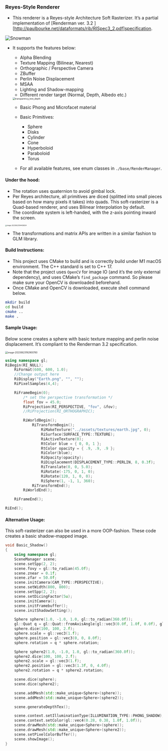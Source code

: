 ### Reyes-Style Renderer

* This renderer is a Reyes-style Architecture Soft Rasterizer. It’s a partial implementation of [Renderman ver. 3.2 ][http://paulbourke.net/dataformats/rib/RISpec3_2.pdf]specification.

![Snowman](https://s2.loli.net/2023/06/24/Yj3LMpSgbclDiWz.png)



* It supports the features below:

  * Alpha Blending
  * Texture Mapping (Bilinear, Nearest)
  * Orthographic / Perspective Camera
  * ZBuffer
  * Perlin Noise Displacement
  * MSAA
  * Lighting and Shadow-mapping
  * Different render target (Normal, Depth, Albedo etc.)

  <img src="https://s2.loli.net/2023/06/24/2rCl9s5fYuTnymG.png" alt="transparency_test_depth" style="zoom:50%;" />

  * Basic Phong and Microfacet material
  * Basic Primitives:
    * Sphere
    * Disks
    * Cylinder
    * Cone
    * Hyperboloid
    * Paraboloid
    * Torus

  * For all available features, see enum classes in  `./base/RenderManager`.

  

#### Under the hood:

* The rotation uses quaternion to avoid gimbal lock.
* Per Reyes architecture, all primitives are diced (splitted into small pieces based on how many pixels it takes) into quads. This soft-rasterizer is a Quad-based renderer, and uses Bilinear Interpolation by default.
* The coordinate system is left-handed, with the z-axis pointing inward the screen.

<img src="https://s2.loli.net/2023/06/24/WTtRBY4KGL6a8sN.png" alt="image-20230623194458934" style="zoom:33%;" />

* The transformations and matrix APIs are written in a similar fashion to GLM library.



#### Build Instructions:

* This project uses CMake to build and is correctly build under M1 macOS environment. The C++ standard is set to C++ 17.
* Note that the project uses `OpenCV` for image IO (and it’s the only external dependency), and uses CMake’s `find_package` command. So please make sure your OpenCV is downloaded beforehand.
* Once CMake and OpenCV is downloaded, execute shell command below.

```sh
mkdir build
cd build
cmake ..
make .
```



#### Sample Usage:

Below scene creates a sphere with basic texture mapping and perlin noise displacement. It’s compliant to the Renderman 3.2 specification.

<img src="https://s2.loli.net/2023/06/24/2kRNAn4j7up6Wzl.png" alt="image-20230623192900780" style="zoom:50%;" />

```c++
using namespace gl;
RiBegin(RI_NULL);
    RiFormat(600, 600, 1.0);
    //Change output here
    RiDisplay("Earth.png", "", "");
    RiPixelSamples(4,4);

    RiFrameBegin(0);
        /* set the perspective transformation */
        float fov = 45.0;
        RiProjection(RI_PERSPECTIVE, "fov", &fov);
        //RiProjection(RI_ORTHOGRAPHIC);

        RiWorldBegin();
            RiTransformBegin();
                RiMakeTexture("../assets/textures/earth.jpg", 0);
                RiSurface(SURFACE_TYPE::TEXTURE);
                RiActiveTexture(0);
                RtColor blue = { 0, 0, 1 };
                RtColor opacity = { .9, .9, .9 };
                RiColor(blue);
                RiOpacity(opacity);
                RiDisplacement(DISPLACEMENT_TYPE::PERLIN, 8, 0.3f);
                RiTranslate(0, 0, 5.0);
                RiRotate(-175, 0, 1, 0);
                RiRotate(120, 1, 0, 0);
                RiSphere(1, -1, 1, 360);
            RiTransformEnd();
        RiWorldEnd();

    RiFrameEnd();

RiEnd();
```



#### Alternative Usage:

This soft-rasterizer can also be used in a more OOP-fashion. These code creates a basic shadow-mapped image.

```c++
void Basic_Shadow()
{   
    using namespace gl;
    SceneManager scene;
    scene.setSpp(2, 2);
    scene.fovy = gl::to_radian(45.0f);
    scene.znear = 0.1f;
    scene.zfar = 50.0f;
    scene.initCamera(CAM_TYPE::PERSPECTIVE);
    scene.setWidth(800, 800);
    scene.setSpp(2, 2);
    scene.setDicingFactor(5u);
    scene.initCamera();
    scene.initFramebuffer();
    scene.initShadowSetting();

    Sphere sphere(1.0, -1.0, 1.0, gl::to_radian(360.0f));
    gl::Quat q = gl::Quat::fromAxisAngle(gl::vec3(0.0f, 1.0f, 0.0f), gl::to_radian(90.0f));
    sphere.dice(100, 100, 2.f);
    sphere.scale = gl::vec3(1.f);
    sphere.position = gl::vec3(0, 0, 8.0f);
    sphere.rotation = q * sphere.rotation;

    Sphere sphere2(1.0, -1.0, 1.0, gl::to_radian(360.0f));
    sphere2.dice(100, 100, 2.f);
    sphere2.scale = gl::vec3(1.f);
    sphere2.position = gl::vec3(1.3f, 0, 4.0f);
    sphere2.rotation = q * sphere2.rotation;

    scene.dice(sphere);
    scene.dice(sphere2);

    scene.addMesh(std::make_unique<Sphere>(sphere));
    scene.addMesh(std::make_unique<Sphere>(sphere2));

    scene.generateDepthTex();

    scene.context.setIlluminationType(ILLUMINATION_TYPE::PHONG_SHADOW);
    scene.context.setColor(gl::vec4(0.28, 0.38, 1.0f, 1.0f));
    scene.drawMesh(std::make_unique<Sphere>(sphere));
    scene.drawMesh(std::make_unique<Sphere>(sphere2));
    scene.setPixelColorBuffer();
    scene.showImage();
}
```